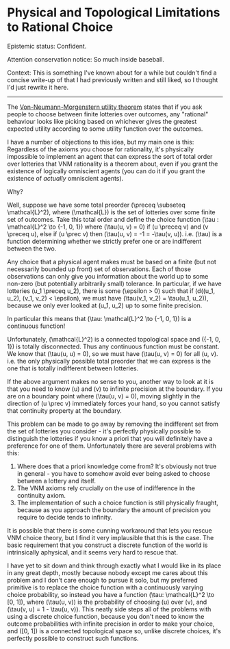 # Physical and Topological Limitations to Rational Choice

Epistemic status: Confident.

Attention conservation notice: So much inside baseball.

Context: This is something I've known about for a while but couldn't find a concise write-up of that I had previously written and still liked,
so I thought I'd just rewrite it here.

-----


The [Von-Neumann-Morgenstern utility theorem](https://en.wikipedia.org/wiki/Von_Neumann%E2%80%93Morgenstern_utility_theorem) states that if you ask people to choose between finite lotteries over outcomes,
any "rational" behaviour looks like picking based on whichever gives the greatest expected utility according to some utility function over the outcomes.

I have a number of objections to this idea,
but my main one is this:
Regardless of the axioms you choose for rationality,
it's physically impossible to implement an agent that can express the sort of total order over lotteries that VNM rationality is a theorem about,
even if you grant the existence of logically omniscient agents (you can do it if you grant the existence of *actually* omniscient agents).

Why?

Well, suppose we have some total preorder \(\preceq \subseteq \mathcal{L}^2\), where \(\mathcal{L}\) is the set of lotteries over some finite set of outcomes.
Take this total order and define the choice function \(\tau : \mathcal{L}^2 \to \{-1, 0, 1\}\) where \(\tau(u, v) = 0\) if \(u \preceq v\) and \(v \preceq u\),
else if \(u \prec v\) then \(\tau(u, v) = -1 = -\tau(v, u)\). i.e. \(\tau\) is a function determining whether we strictly prefer one or are indifferent between the two.

Any choice that a physical agent makes must be based on a finite (but not necessarily bounded up front) set of observations.
Each of those observations can only give you information about the world up to some non-zero (but potentially arbitrarily small) tolerance.
In particular, if we have lotteries \(u_1 \preceq u_2\), there is some \(\epsilon > 0\) such that if \(d((u_1, u_2), (v_1, v_2) < \epsilon\),
we must have \(\tau(v_1, v_2) = \tau(u_1, u_2)\), because we only ever looked at \(u_1, u_2\) up to some finite precision.

In particular this means that \(\tau: \mathcal{L}^2 \to \{-1, 0, 1\}\) is a continuous function!

Unfortunately, \(\mathcal{L}^2\) is a connected topological space and \(\{-1, 0, 1\}\) is totally disconnected.
Thus any continuous function must be constant. We know that \(\tau(u, u) = 0\), so we must have \(\tau(u, v) = 0\) for all \(u, v\).
i.e. the only physically possible total preorder that we can express is the one that is totally indifferent between lotteries.

If the above argument makes no sense to you, another way to look at it is that you need to know \(u\) and \(v\) to infinite precision at the boundary.
If you are on a boundary point where \(\tau(u, v) = 0\), moving slightly in the direction of \(u \prec v\) immediately forces your hand,
so you cannot satisfy that continuity property at the boundary.

This problem can be made to go away by removing the indifferent set from the set of lotteries you consider - it's perfectly physically possible to distinguish the lotteries if you know a priori that you will definitely have a preference for one of them.
Unfortunately there are several problems with this:

1. Where does that a priori knowledge come from? It's obviously not true in general - you have to somehow avoid ever being asked to choose between a lottery and itself.
2. The VNM axioms rely crucially on the use of indifference in the continuity axiom.
3. The implementation of such a choice function is still physically fraught, because as you approach the boundary the amount of precision you require to decide tends to infinity.

It is possible that there is some cunning workaround that lets you rescue VNM choice theory, but I find it very implausible that this is the case.
The basic requirement that you construct a discrete function of the world is intrinsically aphysical, and it seems very hard to rescue that.

I have yet to sit down and think through exactly what I would like in its place in any great depth, mostly because nobody except me cares about this problem and I don't care enough to pursue it solo,
but my preferred primitive is to replace the choice function with a continuously varying choice probability, so instead you have a function  \(\tau: \mathcal{L}^2 \to [0, 1]\), where \(\tau(u, v)\) is the probability of choosing \(u\) over \(v\),
and \(\tau(v, u) = 1 - \tau(u, v)\).
This neatly side steps all of the problems with using a discrete choice function, because you don't need to know the outcome probabilities with infinite precision in order to make your choice, and \([0, 1]\) is a connected topological space so, unlike discrete choices, it's perfectly possible to construct such functions.

